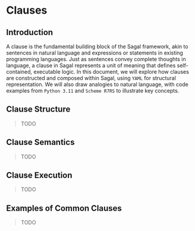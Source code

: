 # Clauses

## Introduction

A clause is the fundamental building block of the Sagal framework, akin to sentences in natural language and expressions or statements in existing programming languages.
Just as sentences convey complete thoughts in language, a clause in Sagal represents a unit of meaning that defines self-contained, executable logic.
In this document, we will explore how clauses are constructed and composed within Sagal, using `YAML` for structural representation.
We will also draw analogies to natural language, with code examples from `Python 3.11` and `Scheme R7RS` to illustrate key concepts.

## Clause Structure

> TODO

## Clause Semantics

> TODO

## Clause Execution

> TODO

## Examples of Common Clauses

> TODO
